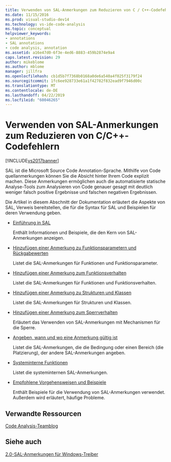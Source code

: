 ```yaml
---
title: Verwenden von SAL-Anmerkungen zum Reduzieren von C / C++-Codefehlern | Microsoft-Dokumentation
ms.date: 11/15/2016
ms.prod: visual-studio-dev14
ms.technology: vs-ide-code-analysis
ms.topic: conceptual
helpviewer_keywords:
- annotations
- SAL annotations
- code analysis, annotation
ms.assetid: a16e47d0-6f3e-4ed6-8883-459b2874e9a4
caps.latest.revision: 29
author: mikeblome
ms.author: mblome
manager: jillfra
ms.openlocfilehash: cb1d5b7f7368b0168a0de6a540a4f025f3179f24
ms.sourcegitcommit: 1fc6ee928733e61a1f42782f832ead9f7946d00c
ms.translationtype: MT
ms.contentlocale: de-DE
ms.lasthandoff: 04/22/2019
ms.locfileid: "60046265"
---
```

# <a name="using-sal-annotations-to-reduce-cc-code-defects"></a>Verwenden von SAL-Anmerkungen zum Reduzieren von C/C++-Codefehlern
[!INCLUDE[vs2017banner](../includes/vs2017banner.md)]

SAL ist die Microsoft Source Code Annotation-Sprache. Mithilfe von Code quellanmerkungen können Sie die Absicht hinter Ihrem Code explizit machen. Diese Anmerkungen ermöglichen auch die automatisierte statische Analyse-Tools zum Analysieren von Code genauer gesagt mit deutlich weniger falsch positive Ergebnisse und falschen negativen Ergebnissen.  
  
 Die Artikel in diesem Abschnitt der Dokumentation erläutert die Aspekte von SAL, Verweis bereitstellen, die für die Syntax für SAL und Beispielen für deren Verwendung geben.  
  
- [Einführung in SAL](../code-quality/understanding-sal.md)  
  
     Enthält Informationen und Beispiele, die den Kern von SAL-Anmerkungen anzeigen.  
  
- [Hinzufügen einer Anmerkung zu Funktionsparametern und Rückgabewerten](../code-quality/annotating-function-parameters-and-return-values.md)  
  
     Listet die SAL-Anmerkungen für Funktionen und Funktionsparameter.  
  
- [Hinzufügen einer Anmerkung zum Funktionsverhalten](../code-quality/annotating-function-behavior.md)  
  
     Listet die SAL-Anmerkungen für Funktionen und Funktionsverhalten.  
  
- [Hinzufügen einer Anmerkung zu Strukturen und Klassen](../code-quality/annotating-structs-and-classes.md)  
  
     Listet die SAL-Anmerkungen für Strukturen und Klassen.  
  
- [Hinzufügen einer Anmerkung zum Sperrverhalten](../code-quality/annotating-locking-behavior.md)  
  
     Erläutert das Verwenden von SAL-Anmerkungen mit Mechanismen für die Sperre.  
  
- [Angeben, wann und wo eine Anmerkung gültig ist](../code-quality/specifying-when-and-where-an-annotation-applies.md)  
  
     Listet die SAL-Anmerkungen, die die Bedingung oder einen Bereich (die Platzierung), der andere SAL-Anmerkungen angeben.  
  
- [Systeminterne Funktionen](../code-quality/intrinsic-functions.md)  
  
     Listet die systeminternen SAL-Anmerkungen.  
  
- [Empfohlene Vorgehensweisen und Beispiele](../code-quality/best-practices-and-examples-sal.md)  
  
     Enthält Beispiele für die Verwendung von SAL-Anmerkungen verwendet. Außerdem wird erläutert, häufige Probleme.  
  
## <a name="related-resources"></a>Verwandte Ressourcen  
 [Code Analysis-Teamblog](http://go.microsoft.com/fwlink/?LinkId=251197)  
  
## <a name="see-also"></a>Siehe auch  
 [2.0-SAL-Anmerkungen für Windows-Treiber](http://go.microsoft.com/fwlink/?LinkId=250979)
